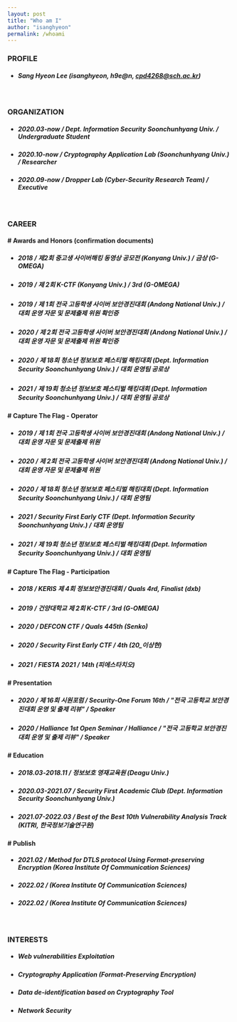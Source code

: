```yaml
---
layout: post
title: "Who am I"
author: "isanghyeon"
permalink: /whoami
---
```


### PROFILE
- ##### _Sang Hyeon Lee_ (isanghyeon, h9e@n, cpd4268@sch.ac.kr)

<br>

### ORGANIZATION
- ##### 2020.03-now / Dept. Information Security Soonchunhyang Univ. / Undergraduate Student
- ##### 2020.10-now / Cryptography Application Lab (Soonchunhyang Univ.) / Researcher
- ##### 2020.09-now / Dropper Lab (Cyber-Security Research Team) / Executive 

<br> 

### CAREER
#### # Awards and Honors (confirmation documents)
- ##### 2018 / 제2회 중고생 사이버해킹 동영상 공모전 (Konyang Univ.) / 금상 (G-OMEGA)
- ##### 2019 / 제 2회 K-CTF (Konyang Univ.) / 3rd (G-OMEGA)
- ##### 2019 / 제 1회 전국 고등학생 사이버 보안경진대회 (Andong National Univ.) / 대회 운영 자문 및 문제출제 위원 확인증
- ##### 2020 / 제 2회 전국 고등학생 사이버 보안경진대회 (Andong National Univ.) / 대회 운영 자문 및 문제출제 위원 확인증
- ##### 2020 / 제 18회 청소년 정보보호 페스티벌 해킹대회 (Dept. Information Security Soonchunhyang Univ.) / 대회 운영팀 공로상
- ##### 2021 / 제 19회 청소년 정보보호 페스티벌 해킹대회 (Dept. Information Security Soonchunhyang Univ.) / 대회 운영팀 공로상

#### # Capture The Flag - Operator
- ##### 2019 / 제 1회 전국 고등학생 사이버 보안경진대회 (Andong National Univ.) / 대회 운영 자문 및 문제출제 위원 
- ##### 2020 / 제 2회 전국 고등학생 사이버 보안경진대회 (Andong National Univ.) / 대회 운영 자문 및 문제출제 위원 
- ##### 2020 / 제 18회 청소년 정보보호 페스티벌 해킹대회 (Dept. Information Security Soonchunhyang Univ.) / 대회 운영팀
- ##### 2021 / Security First Early CTF (Dept. Information Security Soonchunhyang Univ.) / 대회 운영팀
- ##### 2021 / 제 19회 청소년 정보보호 페스티벌 해킹대회 (Dept. Information Security Soonchunhyang Univ.) / 대회 운영팀

#### # Capture The Flag - Participation
- ##### 2018 / KERIS 제 4회 정보보안경진대회 / Quals 4rd, Finalist (dxb) 
- ##### 2019 / 건양대학교 제 2회 K-CTF / 3rd (G-OMEGA)
- ##### 2020 / DEFCON CTF / Quals 445th (Senko)
- ##### 2020 / Security First Early CTF / 4th (20_이상현)
- ##### 2021 / FIESTA 2021 / 14th (피에스타치오)

#### # Presentation
- ##### 2020 / 제 16회 시원포럼 / Security-One Forum 16th / "전국 고등학교 보안경진대회 운영 및 출제 리뷰" / Speaker
- ##### 2020 / Halliance 1st Open Seminar / Halliance / "전국 고등학교 보안경진대회 운영 및 출제 리뷰" / Speaker

#### # Education
- ##### 2018.03-2018.11 / 정보보호 영재교육원 (Deagu Univ.)
- ##### 2020.03-2021.07 / Security First Academic Club (Dept. Information Security Soonchunhyang Univ.)
- ##### 2021.07-2022.03 / Best of the Best 10th Vulnerability Analysis Track (KITRI, 한국정보기술연구원)

#### # Publish
- ##### 2021.02 / Method for DTLS protocol Using Format-preserving Encryption (Korea Institute Of Communication Sciences)
- ##### 2022.02 /  (Korea Institute Of Communication Sciences)
- ##### 2022.02 /  (Korea Institute Of Communication Sciences)

<br>

### INTERESTS
- ##### Web vulnerabilities Exploitation 
- ##### Cryptography Application (Format-Preserving Encryption)
- ##### Data de-identification based on Cryptography Tool
- ##### Network Security
